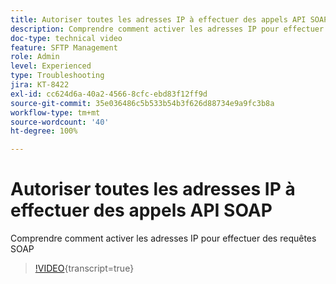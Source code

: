 ```yaml
---
title: Autoriser toutes les adresses IP à effectuer des appels API SOAP
description: Comprendre comment activer les adresses IP pour effectuer des requêtes SOAP
doc-type: technical video
feature: SFTP Management
role: Admin
level: Experienced
type: Troubleshooting
jira: KT-8422
exl-id: cc624d6a-40a2-4566-8cfc-ebd83f12ff9d
source-git-commit: 35e036486c5b533b54b3f626d88734e9a9fc3b8a
workflow-type: tm+mt
source-wordcount: '40'
ht-degree: 100%

---
```


# Autoriser toutes les adresses IP à effectuer des appels API SOAP

Comprendre comment activer les adresses IP pour effectuer des requêtes SOAP

>[!VIDEO](https://video.tv.adobe.com/v/335978?quality=12&learn=on){transcript=true}
